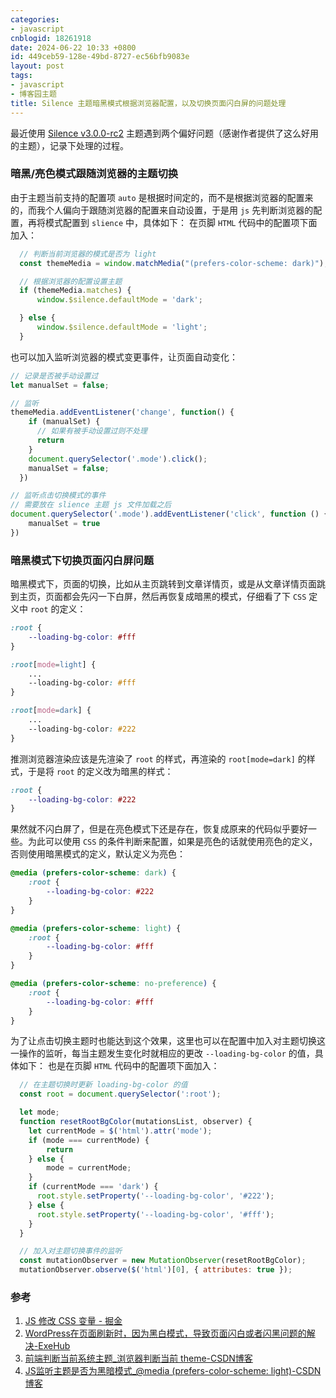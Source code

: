 ```yaml
---
categories:
- javascript
cnblogid: 18261918
date: 2024-06-22 10:33 +0800
id: 449ceb59-128e-49bd-8727-ec56bfb9083e
layout: post
tags:
- javascript
- 博客园主题
title: Silence 主题暗黑模式根据浏览器配置，以及切换页面闪白屏的问题处理
---
```


最近使用 [Silence v3.0.0-rc2](https://github.com/esofar/cnblogs-theme-silence) 主题遇到两个偏好问题（感谢作者提供了这么好用的主题），记录下处理的过程。



### 暗黑/亮色模式跟随浏览器的主题切换
由于主题当前支持的配置项 `auto` 是根据时间定的，而不是根据浏览器的配置来的，而我个人偏向于跟随浏览器的配置来自动设置，于是用 `js` 先判断浏览器的配置，再将模式配置到 `slience` 中，具体如下：
在页脚 `HTML` 代码中的配置项下面加入：
```javascript
  // 判断当前浏览器的模式是否为 light
  const themeMedia = window.matchMedia("(prefers-color-scheme: dark)");

  // 根据浏览器的配置设置主题
  if (themeMedia.matches) {
      window.$silence.defaultMode = 'dark';

  } else {
      window.$silence.defaultMode = 'light';
  }
```
也可以加入监听浏览器的模式变更事件，让页面自动变化：
```javascript
// 记录是否被手动设置过
let manualSet = false;

// 监听
themeMedia.addEventListener('change', function() {
    if (manualSet) {
      // 如果有被手动设置过则不处理
      return
    }
    document.querySelector('.mode').click();
    manualSet = false;
  })

// 监听点击切换模式的事件
// 需要放在 slience 主题 js 文件加载之后
document.querySelector('.mode').addEventListener('click', function () {
	manualSet = true
})

```



### 暗黑模式下切换页面闪白屏问题
暗黑模式下，页面的切换，比如从主页跳转到文章详情页，或是从文章详情页面跳到主页，页面都会先闪一下白屏，然后再恢复成暗黑的模式，仔细看了下 `CSS` 定义中 `root` 的定义：
```css
:root {
    --loading-bg-color: #fff
}

:root[mode=light] {
	...
    --loading-bg-color: #fff
}

:root[mode=dark] {
	...
    --loading-bg-color: #222
}
```
推测浏览器渲染应该是先渲染了 `root` 的样式，再渲染的 `root[mode=dark]` 的样式，于是将 `root` 的定义改为暗黑的样式：
```css
:root {
    --loading-bg-color: #222
}
```
果然就不闪白屏了，但是在亮色模式下还是存在，恢复成原来的代码似乎要好一些。为此可以使用 `CSS` 的条件判断来配置，如果是亮色的话就使用亮色的定义，否则使用暗黑模式的定义，默认定义为亮色：
```css
@media (prefers-color-scheme: dark) {
    :root {
        --loading-bg-color: #222
    }
}

@media (prefers-color-scheme: light) {
    :root {
        --loading-bg-color: #fff
    }
}

@media (prefers-color-scheme: no-preference) {
    :root {
        --loading-bg-color: #fff
    }
}
```
为了让点击切换主题时也能达到这个效果，这里也可以在配置中加入对主题切换这一操作的监听，每当主题发生变化时就相应的更改 `--loading-bg-color` 的值，具体如下：
也是在页脚 `HTML` 代码中的配置项下面加入：
```javascript
  // 在主题切换时更新 loading-bg-color 的值  
  const root = document.querySelector(':root');

  let mode;
  function resetRootBgColor(mutationsList, observer) {
    let currentMode = $('html').attr('mode');
    if (mode === currentMode) {
        return
    } else {
        mode = currentMode;
    }
    if (currentMode === 'dark') {
      root.style.setProperty('--loading-bg-color', '#222');
    } else {
      root.style.setProperty('--loading-bg-color', '#fff');
    }
  }

  // 加入对主题切换事件的监听
  const mutationObserver = new MutationObserver(resetRootBgColor);
  mutationObserver.observe($('html')[0], { attributes: true });
```



### 参考
1. [JS 修改 CSS 变量 - 掘金](https://juejin.cn/post/7092461900046270494)
2. [WordPress在页面刷新时，因为黑白模式，导致页面闪白或者闪黑问题的解决-ExeHub](https://www.exehub.net/423.html)
3. [前端判断当前系统主题_浏览器判断当前 theme-CSDN博客](https://blog.csdn.net/u013367867/article/details/124687719)
4. [JS监听主题是否为黑暗模式_@media (prefers-color-scheme: light)-CSDN博客](https://blog.csdn.net/weixin_43800892/article/details/132517808)